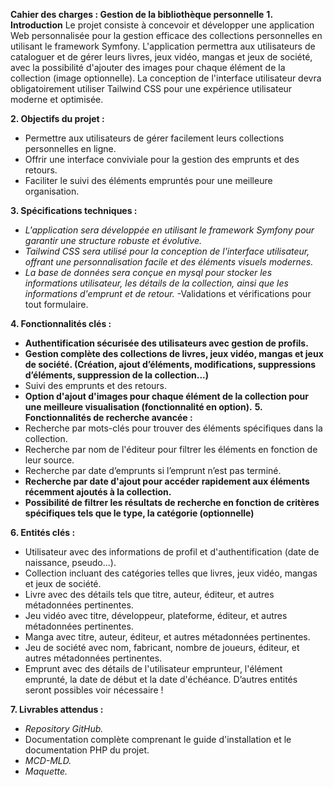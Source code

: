 **Cahier des charges : Gestion de la bibliothèque personnelle**
**1. Introduction**
   Le projet consiste à concevoir et développer une application Web personnalisée pour la gestion
   efficace des collections personnelles en utilisant le framework Symfony. L'application permettra aux
   utilisateurs de cataloguer et de gérer leurs livres, jeux vidéo, mangas et jeux de société, avec la
   possibilité d'ajouter des images pour chaque élément de la collection (image optionnelle). La
   conception de l'interface utilisateur devra obligatoirement utiliser Tailwind CSS pour une expérience
   utilisateur moderne et optimisée.

**2. Objectifs du projet :**
- Permettre aux utilisateurs de gérer facilement leurs collections personnelles en ligne.
- Offrir une interface conviviale pour la gestion des emprunts et des retours.
- Faciliter le suivi des éléments empruntés pour une meilleure organisation.

**3. Spécifications techniques :**
- _L'application sera développée en utilisant le framework Symfony pour garantir une structure
  robuste et évolutive._
- _Tailwind CSS sera utilisé pour la conception de l'interface utilisateur, offrant une personnalisation
  facile et des éléments visuels modernes._
- _La base de données sera conçue en mysql pour stocker les informations utilisateur, les détails de la
  collection, ainsi que les informations d'emprunt et de retour._
  -Validations et vérifications pour tout formulaire.

**4. Fonctionnalités clés :**
- __Authentification sécurisée des utilisateurs avec gestion de profils.__
- __Gestion complète des collections de livres, jeux vidéo, mangas et jeux de société. (Création, ajout
  d’éléments, modifications, suppressions d’éléments, suppression de la collection...)__
- Suivi des emprunts et des retours.
- __Option d'ajout d'images pour chaque élément de la collection pour une meilleure visualisation
  (fonctionnalité en option).__
**5. Fonctionnalités de recherche avancée :**
- Recherche par mots-clés pour trouver des éléments spécifiques dans la collection.
- Recherche par nom de l'éditeur pour filtrer les éléments en fonction de leur source.
- Recherche par date d’emprunts si l’emprunt n’est pas terminé.
- __Recherche par date d'ajout pour accéder rapidement aux éléments récemment ajoutés à la
  collection.__
- __Possibilité de filtrer les résultats de recherche en fonction de critères spécifiques tels que le type,
  la catégorie (optionnelle)__

**6. Entités clés :**
- Utilisateur avec des informations de profil et d'authentification (date de naissance, pseudo...).
- Collection incluant des catégories telles que livres, jeux vidéo, mangas et jeux de société.
- Livre avec des détails tels que titre, auteur, éditeur, et autres métadonnées pertinentes.
- Jeu vidéo avec titre, développeur, plateforme, éditeur, et autres métadonnées pertinentes.
- Manga avec titre, auteur, éditeur, et autres métadonnées pertinentes.
- Jeu de société avec nom, fabricant, nombre de joueurs, éditeur, et autres métadonnées
  pertinentes.
- Emprunt avec des détails de l'utilisateur emprunteur, l'élément emprunté, la date de début et la
  date d'échéance.
  D’autres entités seront possibles voir nécessaire !

**7. Livrables attendus :**
- _Repository GitHub._
- Documentation complète comprenant le guide d'installation et le documentation PHP du projet.
- _MCD-MLD._
- _Maquette._